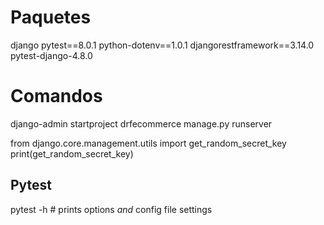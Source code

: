 # Paquetes
django 
pytest==8.0.1
python-dotenv==1.0.1 
djangorestframework==3.14.0
pytest-django-4.8.0

# Comandos
django-admin startproject drfecommerce
manage.py runserver

from django.core.management.utils import get_random_secret_key
print(get_random_secret_key)

## Pytest
pytest -h # prints options _and_ config file settings